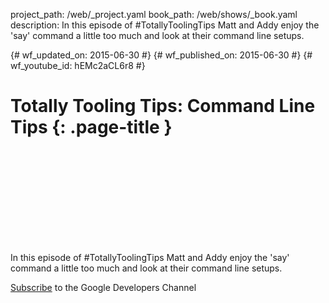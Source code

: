 project_path: /web/_project.yaml
book_path: /web/shows/_book.yaml
description: In this episode of #TotallyToolingTips Matt and Addy enjoy the 'say' command a little too much and look at their command line setups.

{# wf_updated_on: 2015-06-30 #}
{# wf_published_on: 2015-06-30 #}
{# wf_youtube_id: hEMc2aCL6r8 #}

# Totally Tooling Tips: Command Line Tips {: .page-title }


<div class="video-wrapper">
  <iframe class="devsite-embedded-youtube-video" data-video-id="hEMc2aCL6r8"
          data-autohide="1" data-showinfo="0" frameborder="0" allowfullscreen>
  </iframe>
</div>


In this episode of #TotallyToolingTips Matt and Addy enjoy the 'say' command a
little too much and look at their command line setups.

[Subscribe](https://goo.gl/mQyv5L) to the Google Developers Channel
